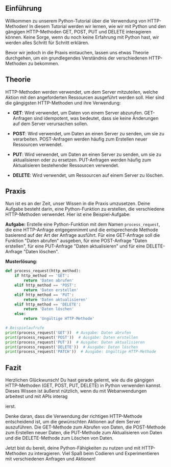 
## Einführung

Willkommen zu unserem Python-Tutorial über die Verwendung von HTTP-Methoden! In diesem Tutorial werden wir lernen, wie wir mit Python und den gängigen HTTP-Methoden GET, POST, PUT und DELETE interagieren können. Keine Sorge, wenn du noch keine Erfahrung mit Python hast, wir werden alles Schritt für Schritt erklären.

Bevor wir jedoch in die Praxis eintauchen, lassen uns etwas Theorie durchgehen, um ein grundlegendes Verständnis der verschiedenen HTTP-Methoden zu bekommen.

## Theorie

HTTP-Methoden werden verwendet, um dem Server mitzuteilen, welche Aktion mit den angeforderten Ressourcen ausgeführt werden soll. Hier sind die gängigsten HTTP-Methoden und ihre Verwendung:

- **GET**: Wird verwendet, um Daten von einem Server abzurufen. GET-Anfragen sind idempotent, was bedeutet, dass sie keine Änderungen auf dem Server verursachen sollen.

- **POST**: Wird verwendet, um Daten an einen Server zu senden, um sie zu verarbeiten. POST-Anfragen werden häufig zum Erstellen neuer Ressourcen verwendet.

- **PUT**: Wird verwendet, um Daten an einen Server zu senden, um sie zu aktualisieren oder zu ersetzen. PUT-Anfragen werden häufig zum Aktualisieren bestehender Ressourcen verwendet.

- **DELETE**: Wird verwendet, um Ressourcen auf einem Server zu löschen.

## Praxis

Nun ist es an der Zeit, unser Wissen in die Praxis umzusetzen. Deine Aufgabe besteht darin, eine Python-Funktion zu erstellen, die verschiedene HTTP-Methoden verwendet. Hier ist eine Beispiel-Aufgabe:

**Aufgabe:** Erstelle eine Python-Funktion mit dem Namen `process_request`, die eine HTTP-Anfrage entgegennimmt und die entsprechende Methode basierend auf der Art der Anfrage ausführt. Für eine GET-Anfrage soll die Funktion "Daten abrufen" ausgeben, für eine POST-Anfrage "Daten erstellen", für eine PUT-Anfrage "Daten aktualisieren" und für eine DELETE-Anfrage "Daten löschen".

**Musterlösung:**

```python
def process_request(http_method):
    if http_method == 'GET':
        return 'Daten abrufen'
    elif http_method == 'POST':
        return 'Daten erstellen'
    elif http_method == 'PUT':
        return 'Daten aktualisieren'
    elif http_method == 'DELETE':
        return 'Daten löschen'
    else:
        return 'Ungültige HTTP-Methode'

# Beispielaufrufe
print(process_request('GET'))  # Ausgabe: Daten abrufen
print(process_request('POST'))  # Ausgabe: Daten erstellen
print(process_request('PUT'))  # Ausgabe: Daten aktualisieren
print(process_request('DELETE'))  # Ausgabe: Daten löschen
print(process_request('PATCH'))  # Ausgabe: Ungültige HTTP-Methode
```

## Fazit

Herzlichen Glückwunsch! Du hast gerade gelernt, wie du die gängigen HTTP-Methoden (GET, POST, PUT, DELETE) in Python verwenden kannst. Dieses Wissen ist äußerst nützlich, wenn du mit Webanwendungen arbeitest und mit APIs interag

ierst.

Denke daran, dass die Verwendung der richtigen HTTP-Methode entscheidend ist, um die gewünschten Aktionen auf dem Server auszuführen. Die GET-Methode zum Abrufen von Daten, die POST-Methode zum Erstellen neuer Daten, die PUT-Methode zum Aktualisieren von Daten und die DELETE-Methode zum Löschen von Daten.

Jetzt bist du bereit, deine Python-Fähigkeiten zu nutzen und mit HTTP-Methoden zu interagieren. Viel Spaß beim Codieren und Experimentieren mit verschiedenen Anfragen und Aktionen!